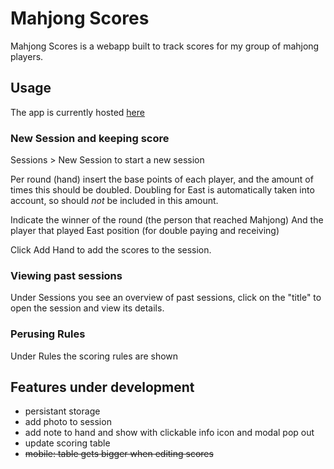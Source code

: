 # Mahjong Scores
Mahjong Scores is a webapp built to track scores for my group of mahjong
players.

## Usage
The app is currently hosted [here](https://mahjong-scores-git-main-koen-van-gasterens-projects.vercel.app/)

### New Session and keeping score
Sessions > New Session to start a new session

Per round (hand) insert the base points of each player, and the amount
of times this should be doubled. Doubling for East is automatically taken
into account, so should _not_ be included in this amount.

Indicate the winner of the round (the person that reached Mahjong)
And the player that played East position (for double paying and receiving)

Click Add Hand to add the scores to the session.

### Viewing past sessions
Under Sessions you see an overview of past sessions, click on the "title" to open
the session and view its details.

### Perusing Rules
Under Rules the scoring rules are shown

## Features under development
- persistant storage
- add photo to session
- add note to hand and show with clickable info icon and modal pop out
- update scoring table
- <del>mobile: table gets bigger when editing scores</del>